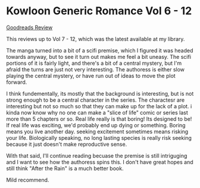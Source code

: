 # Kowloon Generic Romance Vol 6 - 12
[Goodreads Review](https://www.goodreads.com/review/show/7558470567)

This reviews up to Vol 7 - 12, which was the latest available at my library.

The manga turned into a bit of a scifi premise, which I figured it was headed towards anyway, but to see it turn out makes me feel a bit uneasy. The scifi portions of it is fairly light, and there's a bit of a central mystery, but I'm afraid the turns are just not very interesting. The authoress is either slow playing the central mystery, or have run out of ideas to move the plot forward.

I think fundementally, its mostly that the background is interesting, but is not strong enough to be a central character in the series. The charactesr are interesting but not so much so that they can make up for the lack of a plot. i kinda now know why no one can make a "slice of life" comic or series last more than 5 chapters or so. Real life really is that boring! Its designed to be! If real life was exciting, we'd probably end up dying or something. Boring means you live another day. seeking excitement sometimes means risking your life. Biologically speaking, no long lasting species is really risk seeking because it just doesn't make reproductive sense.

With that said, I'll continue reading becuase the premise is still intriguging and I want to see how the authoress spins this. I don't have great hopes and still think "After the Rain" is a much better book.

Mild recommend.